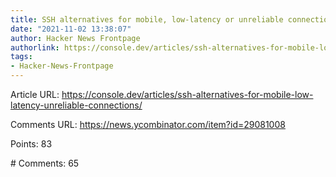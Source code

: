 ```yaml
---
title: SSH alternatives for mobile, low-latency or unreliable connections
date: "2021-11-02 13:38:07"
author: Hacker News Frontpage
authorlink: https://console.dev/articles/ssh-alternatives-for-mobile-low-latency-unreliable-connections/
tags:
- Hacker-News-Frontpage
---
```


<p>Article URL: <a href="https://console.dev/articles/ssh-alternatives-for-mobile-low-latency-unreliable-connections/">https://console.dev/articles/ssh-alternatives-for-mobile-low-latency-unreliable-connections/</a></p>
<p>Comments URL: <a href="https://news.ycombinator.com/item?id=29081008">https://news.ycombinator.com/item?id=29081008</a></p>
<p>Points: 83</p>
<p># Comments: 65</p>
